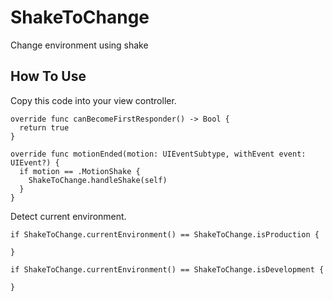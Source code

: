 # ShakeToChange
Change environment using shake

## How To Use
Copy this code into your view controller.

```
override func canBecomeFirstResponder() -> Bool {
  return true
}
    
override func motionEnded(motion: UIEventSubtype, withEvent event: UIEvent?) {
  if motion == .MotionShake {
    ShakeToChange.handleShake(self)
  }
}
```

Detect current environment.

```
if ShakeToChange.currentEnvironment() == ShakeToChange.isProduction {
            
}
        
if ShakeToChange.currentEnvironment() == ShakeToChange.isDevelopment {
            
}
```
